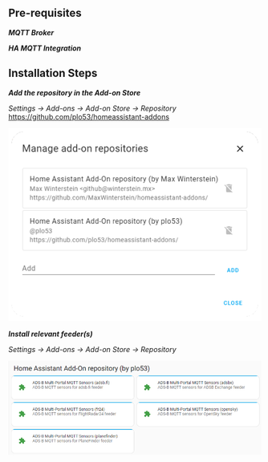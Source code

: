 
## Pre-requisites

***MQTT Broker***

***HA MQTT Integration***

## Installation Steps

***Add the repository in the Add-on Store***

*Settings &rarr; Add-ons &rarr; Add-on Store &rarr; Repository* <https://github.com/plo53/homeassistant-addons>
  
![addon-store](https://raw.githubusercontent.com/plo53/homeassistant-addons/main/media/addon_store.png)

***Install relevant feeder(s)***

*Settings &rarr; Add-ons &rarr; Add-on Store &rarr; Repository*

![feeders](https://raw.githubusercontent.com/plo53/homeassistant-addons/main/media/repository_feeders.png)
